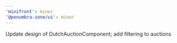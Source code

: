```yaml
---
'minifront': minor
'@penumbra-zone/ui': minor
---
```


Update design of DutchAuctionComponent; add filtering to auctions
